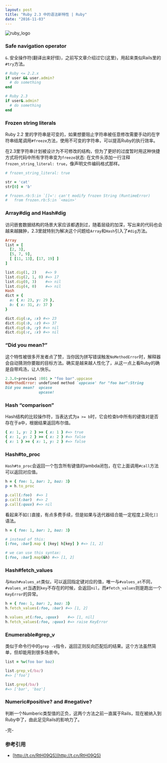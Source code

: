 ```yaml
---
layout: post
title: "Ruby 2.3 中的语法新特性 | Ruby"
date: "2016-11-03"
---
```


![ruby_logo]({{site.IMG_PATH}}/ruby_logo.png)


### Safe navigation operator

`&.`安全操作符(翻译出来好怪)，之前写文章介绍过它(这里)，用起来类似Rails里的`#try`方法。

```ruby
# Ruby <= 2.2.x
if user && user.admin?
  # do something
end

# Ruby 2.3
if user&.admin?
  # do something
end
```

### Frozen string literals

Ruby 2.2 里的字符串是可变的，如果想要阻止字符串被任意修改需要手动的在字符串结尾调用`#freeze`方法，使用不可变的字符串，可以提高Ruby的执行效率。

在2.3里字符串计划被设计为不可修改的结构，但为了更好的过度暂时用这种快捷方式将代码中所有字符串变为`freeze`状态: 在文件头添加一行注释`frozen_string_literal: true`，像声明文件编码格式那样。

```ruby
# frozen_string_literal: true

str = 'cat'
str[0] = 'b'

# frozen.rb:5:in `[]=': can't modify frozen String (RuntimeError)
#   from frozen.rb:5:in `<main>'
```

### Array#dig and Hash#dig

访问嵌套数据结构的场景大家应该都遇到过，随着层级的加深，写出来的代码也会越来越臃肿，2.3里就特别为解决这个问题给`Array`和`Hash`引入了`#dig`方法。

```ruby
Array
list = [
  [2, 3],
  [5, 7, 9],
  [ [11, 13], [17, 19] ]
]

list.dig(1, 2)    #=> 9
list.dig(2, 1, 0) #=> 17
list.dig(0, 3)    #=> nil
list.dig(4, 0)    #=> nil
Hash
dict = {
  a: { x: 23, y: 29 },
  b: { x: 31, z: 37 }
}

dict.dig(:a, :x) #=> 23
dict.dig(:b, :z) #=> 37
dict.dig(:b, :y) #=> nil
dict.dig(:c, :x) #=> nil
```

### “Did you mean?”

这个特性被很多开发者点了赞，当你因为拼写错误触发`NoMethodError`时，解释器会自动猜测你要敲的目标方法。确实是越来越人性化了，从这一点上看Ruby的确是自带鸡汤，让人快乐。

```ruby
2.3.0-preview1 :001 > "foo bar".uppcase
NoMethodError: undefined method `uppcase' for "foo bar":String
Did you mean?  upcase
               upcase!
```

### Hash “comparison”

Hash结构的比较操作符，当表达式为`a >= b`时，它会检查b中所有的键值对是否存在于a中，根据结果返回布尔值。

```ruby
{ x: 1, y: 2 } >= { x: 1 } #=> true
{ x: 1, y: 2 } >= { x: 2 } #=> false
{ x: 1 } >= { x: 1, y: 2 } #=> false
```

### Hash#to_proc

`Hash#to_proc`会返回一个包含所有键值的lambda闭包，在它上面调用`#call`方法可以返回对应值。

```ruby
h = { foo: 1, bar: 2, baz: 3}
p = h.to_proc

p.call(:foo)  #=> 1
p.call(:bar)  #=> 2
p.call(:quux) #=> nil
```

看起来不如`[]`直接，有点多费手续，但是如果与迭代器结合能一定程度上简化`[]`语法。

```ruby
h = { foo: 1, bar: 2, baz: 3}

# instead of this:
[:foo, :bar].map { |key| h[key] } #=> [1, 2]

# we can use this syntax:
[:foo, :bar].map(&h) #=> [1, 2]
```

### Hash#fetch_values

与`Hash#values_at`类似，可以返回指定键对应的值，唯一与`#values_at`不同，`#values_at`当遇到`key`不存在的时候，会返回`nil`，而`#fetch_values`则是跑出一个`KeyError`的异常。

```ruby
h = { foo: 1, bar: 2, baz: 3}
h.fetch_values(:foo, :bar) #=> [1, 2]

h.values_at(:foo, :quux)    #=> [1, nil]
h.fetch_values(:foo, :quux) #=> raise KeyError
```

### Enumerable#grep_v

类似于命令行中的`grep -v`指令，返回正则反向匹配后的结果。这个方法虽然简单，但却能用到很多场景中。

```ruby
list = %w(foo bar baz)

list.grep_v(/ba/)
#=> ['foo']

list.grep(/ba/)
#=> ['bar', 'baz']
```

### Numeric#positive? and #negative?

判断一个Numberic类型值的正负，这两个方法之前一直属于Rails，现在被纳入到Ruby中了，由此足见Rails的影响力了。

-完-

### 参考引用
+ [http://t.cn/RtH09QS](http://t.cn/RtH09QS)